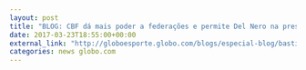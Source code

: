 ```yaml
---
layout: post
title: "BLOG: CBF dá mais poder a federações e permite Del Nero na presidência até 2027"
date: 2017-03-23T18:55:00+00:00
external_link: "http://globoesporte.globo.com/blogs/especial-blog/bastidores-fc/post/cbf-da-mais-poder-federacoes-e-permite-del-nero-na-presidencia-ate-2027.html"
categories: news globo.com
---
```

